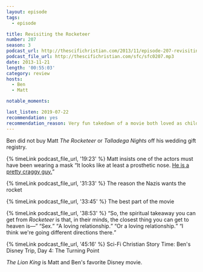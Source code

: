 ```yaml
---
layout: episode
tags:
  - episode

title: Revisiting the Rocketeer
number: 207
season: 3
podcast_url: http://thescifichristian.com/2013/11/episode-207-revisiting-the-rocketeer/
podcast_file_url: http://thescifichristian.com/sfc/sfc0207.mp3
date: 2013-11-21
length: '00:55:03'
category: review
hosts:
  - Ben
  - Matt

notable_moments:

last_listen: 2019-07-22
recommendation: yes
recommendation_reason: Very fun takedown of a movie both loved as children
---
```

Ben did not buy Matt <i class="work-title">The Rocketeer</i> or <i class="work-title">Talladega Nights</i> off his wedding gift registry. 

{% timeLink podcast_file_url, '19:23' %} Matt insists one of the actors must have been wearing a mask <q class="archivist inline">It looks like at least a prosthetic nose. <a href="https://www.imdb.com/name/nm0864096/">He is a pretty craggy guy.</a></q> 

{% timeLink podcast_file_url, '31:33' %} The reason the Nazis wants the rocket 

{% timeLink podcast_file_url, '33:45' %} The best part of the movie

<div class="quote">
  {% timeLink podcast_file_url, '38:53' %}
  <q class="matt">So, the spiritual takeaway you can get from <i class="work-title">Rocketeer</i> is that, in their minds, the closest thing you can get to heaven is—</q>
  <q class="ben">Sex.</q>
  <q class="matt">A loving relationship.</q>
  <q class="ben">Or a loving relationship.</q>
  <q class="matt">I think we're going different directions there.</q>
</div>

{% timeLink podcast_file_url, '45:16' %} Sci-Fi Christian Story Time: Ben's Disney Trip, Day 4: The Turning Point

<i class="work-title">The Lion King</i> is Matt and Ben's favorite Disney movie. 